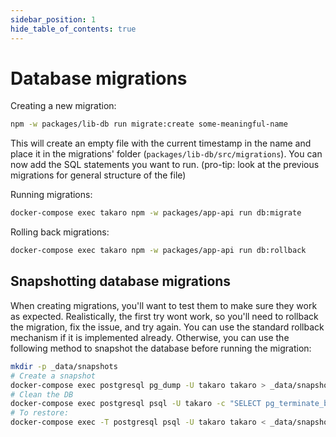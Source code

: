 ```yaml
---
sidebar_position: 1
hide_table_of_contents: true
---
```


# Database migrations

Creating a new migration:

```bash
npm -w packages/lib-db run migrate:create some-meaningful-name
```

This will create an empty file with the current timestamp in the name and place it in the migrations' folder (`packages/lib-db/src/migrations`). You can now add the SQL statements you want to run. (pro-tip: look at the previous migrations for general structure of the file)

Running migrations:

```bash
docker-compose exec takaro npm -w packages/app-api run db:migrate
```

Rolling back migrations:

```bash
docker-compose exec takaro npm -w packages/app-api run db:rollback
```

## Snapshotting database migrations

When creating migrations, you'll want to test them to make sure they work as expected. Realistically, the first try wont work, so you'll need to rollback the migration, fix the issue, and try again. You can use the standard rollback mechanism if it is implemented already. Otherwise, you can use the following method to snapshot the database before running the migration:

```bash
mkdir -p _data/snapshots
# Create a snapshot
docker-compose exec postgresql pg_dump -U takaro takaro > _data/snapshots/pre_migration.sql
# Clean the DB
docker-compose exec postgresql psql -U takaro -c "SELECT pg_terminate_backend(pg_stat_activity.pid) FROM pg_stat_activity WHERE pg_stat_activity.datname = 'takaro' AND pid <> pg_backend_pid();" postgres && docker-compose exec postgresql dropdb -U takaro takaro && docker-compose exec postgresql createdb -U takaro takaro
# To restore:
docker-compose exec -T postgresql psql -U takaro takaro < _data/snapshots/pre_migration.sql

```
